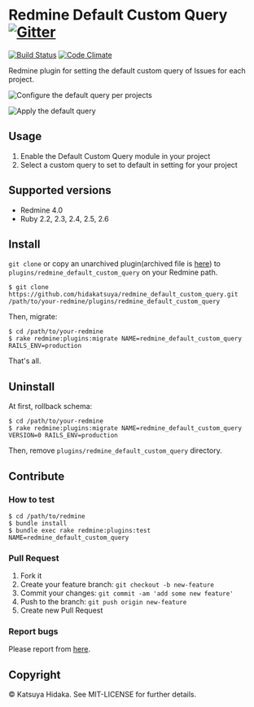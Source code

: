 # Redmine Default Custom Query [![Gitter](https://badges.gitter.im/Join%20Chat.svg)](https://gitter.im/hidakatsuya/redmine_default_custom_query?utm_source=badge&utm_medium=badge&utm_campaign=pr-badge)


[![Build Status](http://img.shields.io/travis/hidakatsuya/redmine_default_custom_query.svg?style=flat)](https://travis-ci.org/hidakatsuya/redmine_default_custom_query)
[![Code Climate](http://img.shields.io/codeclimate/github/hidakatsuya/redmine_default_custom_query.svg?style=flat)](https://codeclimate.com/github/hidakatsuya/redmine_default_custom_query)

Redmine plugin for setting the default custom query of Issues for each project.

![Configure the default query per projects](https://raw.githubusercontent.com/wiki/hidakatsuya/redmine_default_custom_query/images/select-default-query-per-projects.png)

![Apply the default query](https://raw.githubusercontent.com/wiki/hidakatsuya/redmine_default_custom_query/images/issues-with-default-query.png)

## Usage

  1. Enable the Default Custom Query module in your project
  2. Select a custom query to set to default in setting for your project

## Supported versions

  * Redmine 4.0
  * Ruby 2.2, 2.3, 2.4, 2.5, 2.6

## Install

`git clone` or copy an unarchived plugin(archived file is [here](https://github.com/hidakatsuya/redmine_default_custom_query/releases)) to `plugins/redmine_default_custom_query` on your Redmine path.

```
$ git clone https://github.com/hidakatsuya/redmine_default_custom_query.git /path/to/your-redmine/plugins/redmine_default_custom_query
```

Then, migrate:

```
$ cd /path/to/your-redmine
$ rake redmine:plugins:migrate NAME=redmine_default_custom_query RAILS_ENV=production
```

That's all.

## Uninstall

At first, rollback schema:

```
$ cd /path/to/your-redmine
$ rake redmine:plugins:migrate NAME=redmine_default_custom_query VERSION=0 RAILS_ENV=production
```

Then, remove `plugins/redmine_default_custom_query` directory.

## Contribute

### How to test

```
$ cd /path/to/redmine
$ bundle install
$ bundle exec rake redmine:plugins:test NAME=redmine_default_custom_query
```

### Pull Request

  1. Fork it
  2. Create your feature branch: `git checkout -b new-feature`
  3. Commit your changes: `git commit -am 'add some new feature'`
  4. Push to the branch: `git push origin new-feature`
  5. Create new Pull Request

### Report bugs

Please report from [here](https://github.com/hidakatsuya/redmine_default_custom_query/issues/new).

## Copyright

&copy; Katsuya Hidaka. See MIT-LICENSE for further details.
